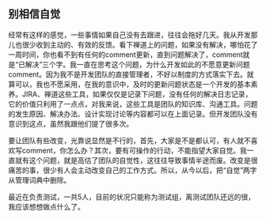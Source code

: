 ## 别相信自觉

经常有这样的感觉，一些事情如果自己没有去跟进，往往会拖好几天。我从开发那儿也很少收到主动的、有效的反馈。看下禅道上的问题，如果没有解决，哪怕花了一周时间，你也看不到有任何的comment更新，直到问题解决了，comment就是“已解决”三个字。我一直在思考这个问题，为什么开发如此的不愿意更新问题comment。因为我不是开发团队的直接管理者，不好以制度的方式落实下去。就算可以，我也不愿采用，在我的意识中，及时的更新问题状态是一个开发的基本素养。JIRA、禅道这些工具，如果仅仅是记录下问题，没有任何的解决日志记录，它的价值只利用了一点点，对我来说，这些工具是团队的知识库、沟通工具。问题的发生原因、解决办法、设计实现讨论等内容都可以在上面记录。但开发团队没有意识到这点，虽然我跟他们提了很多次。

要让团队有些改变，光靠说显然是不行的，首先，大家是不是都认可，有人就不喜欢写comment，你怎么办？其次，要有可操作的行动，不能指望大家自觉。我一直就有这个问题，就是高估了团队的自觉性，这往往导致事情半途而废。改变是很痛苦的事，很少有人会主动改变自己的工作方式。所以，从今以后，把“自觉”两字从管理词典中删除。

最近在负责测试，一共5人，目前的状况只能称为测试组，离测试团队还远的很，我应该想想做点什么了。
